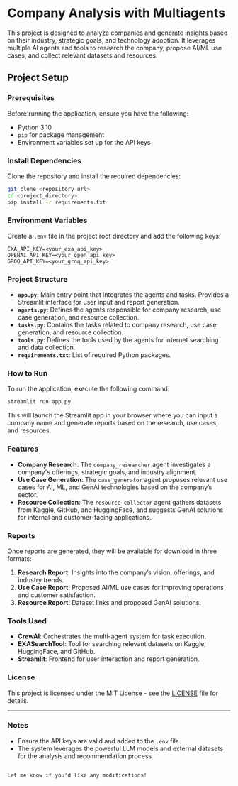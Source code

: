 # Company Analysis with Multiagents

This project is designed to analyze companies and generate insights based on their industry, strategic goals, and technology adoption. It leverages multiple AI agents and tools to research the company, propose AI/ML use cases, and collect relevant datasets and resources.

## Project Setup

### Prerequisites
Before running the application, ensure you have the following:

- Python 3.10
- `pip` for package management
- Environment variables set up for the API keys

### Install Dependencies

Clone the repository and install the required dependencies:

```bash
git clone <repository_url>
cd <project_directory>
pip install -r requirements.txt
```

### Environment Variables

Create a `.env` file in the project root directory and add the following keys:

```
EXA_API_KEY=<your_exa_api_key>
OPENAI_API_KEY=<your_open_api_key>
GROQ_API_KEY=<your_groq_api_key>
```

### Project Structure

- **`app.py`**: Main entry point that integrates the agents and tasks. Provides a Streamlit interface for user input and report generation.
- **`agents.py`**: Defines the agents responsible for company research, use case generation, and resource collection.
- **`tasks.py`**: Contains the tasks related to company research, use case generation, and resource collection.
- **`tools.py`**: Defines the tools used by the agents for internet searching and data collection.
- **`requirements.txt`**: List of required Python packages.

### How to Run

To run the application, execute the following command:

```bash
streamlit run app.py
```

This will launch the Streamlit app in your browser where you can input a company name and generate reports based on the research, use cases, and resources.

### Features

- **Company Research**: The `company_researcher` agent investigates a company's offerings, strategic goals, and industry alignment.
- **Use Case Generation**: The `case_generator` agent proposes relevant use cases for AI, ML, and GenAI technologies based on the company’s sector.
- **Resource Collection**: The `resource_collector` agent gathers datasets from Kaggle, GitHub, and HuggingFace, and suggests GenAI solutions for internal and customer-facing applications.

### Reports

Once reports are generated, they will be available for download in three formats:
1. **Research Report**: Insights into the company’s vision, offerings, and industry trends.
2. **Use Case Report**: Proposed AI/ML use cases for improving operations and customer satisfaction.
3. **Resource Report**: Dataset links and proposed GenAI solutions.

### Tools Used

- **CrewAI**: Orchestrates the multi-agent system for task execution.
- **EXASearchTool**: Tool for searching relevant datasets on Kaggle, HuggingFace, and GitHub.
- **Streamlit**: Frontend for user interaction and report generation.

### License

This project is licensed under the MIT License - see the [LICENSE](LICENSE) file for details.

---

### Notes

- Ensure the API keys are valid and added to the `.env` file.
- The system leverages the powerful LLM models and external datasets for the analysis and recommendation process.
```

Let me know if you'd like any modifications!